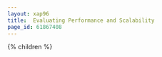 ```yaml
---
layout: xap96
title:  Evaluating Performance and Scalability
page_id: 61867408
---
```


{% children %}
